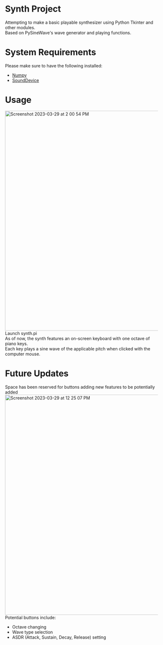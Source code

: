 # Synth Project
Attempting to make a basic playable synthesizer using Python Tkinter and other modules.<br>
Based on PySineWave's wave generator and playing functions.

# System Requirements
Please make sure to have the following installed:
* [Numpy](https://numpy.org/install/)
* [SoundDevice](https://python-sounddevice.readthedocs.io/en/0.4.6/installation.html)

# Usage
<img width="725" alt="Screenshot 2023-03-29 at 2 00 54 PM" src="https://user-images.githubusercontent.com/123264102/228667180-4a6b68ea-4946-46e0-8ba6-4fef47386252.png">
Launch synth.pi<br>
As of now, the synth features an on-screen keyboard with one octave of piano keys.<br>
Each key plays a sine wave of the applicable pitch when clicked with the computer mouse.


# Future Updates
Space has been reserved for buttons adding new features to be potentially added
<img width="726" alt="Screenshot 2023-03-29 at 12 25 07 PM" src="https://user-images.githubusercontent.com/123264102/228648751-3a48480e-44b3-4313-b5e0-d6a971c7162c.png"><br>
Potential buttons include:
* Octave changing
* Wave type selection
* ASDR (Attack, Sustain, Decay, Release) setting
